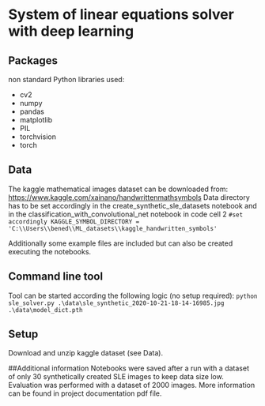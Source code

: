 # System of linear equations solver with deep learning

## Packages
non standard Python libraries used:
* cv2
* numpy
* pandas
* matplotlib
* PIL
* torchvision
* torch

## Data
The kaggle mathematical images dataset can be downloaded from: https://www.kaggle.com/xainano/handwrittenmathsymbols
Data directory has to be set accordingly in the create_synthetic_sle_datasets notebook 
and in the classification_with_convolutional_net notebook  in code cell 2
`
#set accordingly
KAGGLE_SYMBOL_DIRECTORY = 'C:\\Users\\bened\\ML_datasets\\kaggle_handwritten_symbols'
`

Additionally some example files are included but can also be created executing the notebooks.

## Command line tool
Tool can be started according the following logic (no setup required):
` python sle_solver.py .\data\sle_synthetic_2020-10-21-18-14-16985.jpg .\data\model_dict.pth `

## Setup
Download and unzip kaggle dataset (see Data).

##Additional information
Notebooks were saved after a run with a dataset of only 30 synthetically created SLE images to keep data size low. Evaluation was performed with a dataset of 2000 images.
More information can be found in project documentation pdf file.